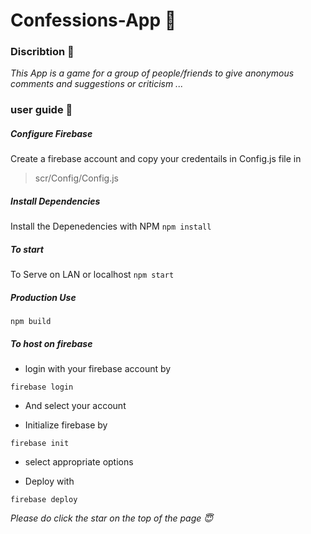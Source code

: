 # Confessions-App :thought_balloon:



### Discribtion :pencil:
*This App is a game for a group of people/friends to give anonymous comments and suggestions or criticism ...*




### user guide :ledger:


   ##### Configure Firebase  
Create a firebase account and copy your credentails in Config.js file in 
> scr/Config/Config.js



   ##### Install Dependencies
Install the Depenedencies with NPM
```npm install```



   ##### To start
To Serve on LAN or localhost
```npm start```



   ##### Production Use
```npm build```




##### To host on firebase


- login with your firebase account by 

```firebase login```

- And select your account


- Initialize firebase by 

```firebase init```

- select appropriate options

- Deploy with

```firebase deploy```







*Please do click the star on the top of the page :innocent:*
